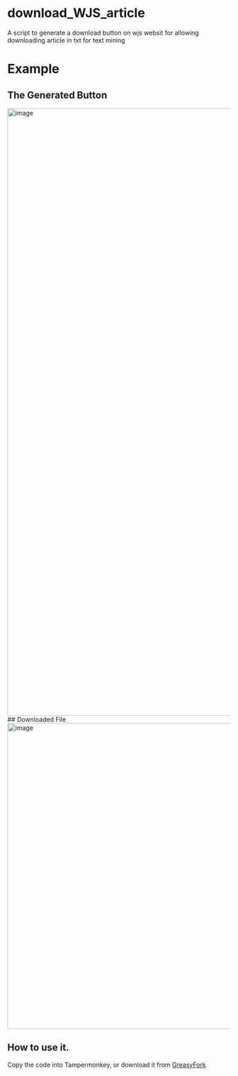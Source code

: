 # download_WJS_article
A script to generate a download button on wjs websit for allowing downloading article in txt for text mining
# Example 
## The Generated Button
<img width="1370" alt="image" src="https://user-images.githubusercontent.com/10794555/195222173-115c28ab-3171-422c-8135-19e39a3a335b.png">
## Downloaded File
<img width="690" alt="image" src="https://user-images.githubusercontent.com/10794555/195222248-19a4a3e2-ddbf-480d-8657-670c52ca8737.png">

## How to use it.
Copy the code into Tampermonkey, or download it from [GreasyFork](https://greasyfork.org/en/scripts/448000-download-wall-street-jornal-article)
